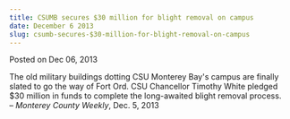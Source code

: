 ```yaml
---
title: CSUMB secures $30 million for blight removal on campus
date: December 6 2013
slug: csumb-secures-$30-million-for-blight-removal-on-campus
---
```





<span class="date">Posted on Dec 06, 2013    </span>
<p>The old military buildings dotting CSU Monterey Bay&apos;s campus are
finally slated to go the way of Fort Ord. CSU Chancellor Timothy
White pledged $30 million in funds to complete the long-awaited
blight removal process.<br>
&#x2013; <em>Monterey County Weekly</em>, Dec. 5, 2013</br></p>





